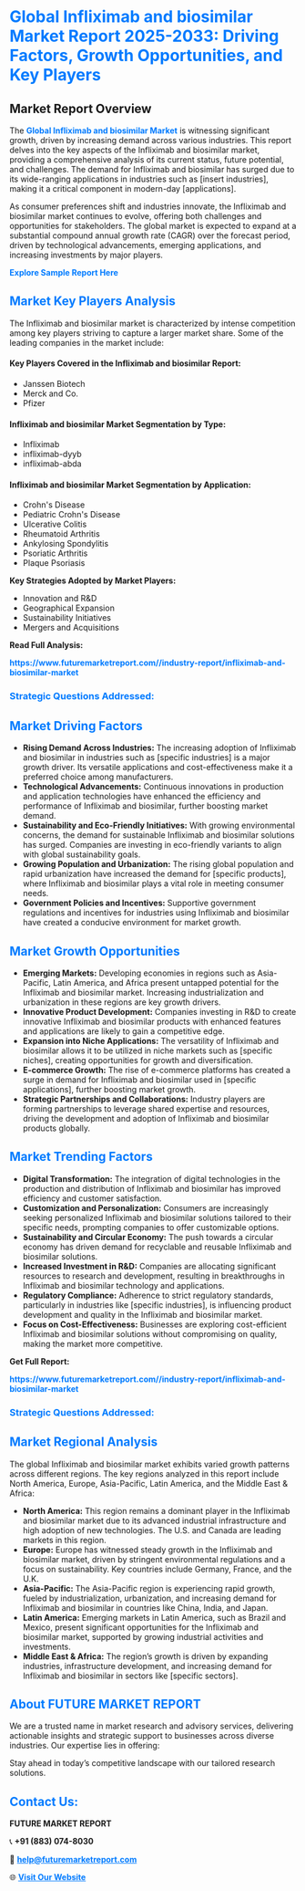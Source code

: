 <h1 style="color: #007BFF;">Global Infliximab and biosimilar Market Report 2025-2033: Driving Factors, Growth Opportunities, and Key Players</h1>

<section id="overview">
<h2>Market Report Overview</h2>
<p>The <a href="https://www.futuremarketreport.com//industry-report/infliximab-and-biosimilar-market" style="color: #007BFF; text-decoration: none;"><strong>Global Infliximab and biosimilar Market</strong></a> is witnessing significant growth, driven by increasing demand across various industries. This report delves into the key aspects of the Infliximab and biosimilar market, providing a comprehensive analysis of its current status, future potential, and challenges. The demand for Infliximab and biosimilar has surged due to its wide-ranging applications in industries such as [insert industries], making it a critical component in modern-day [applications].</p>
<p>As consumer preferences shift and industries innovate, the Infliximab and biosimilar market continues to evolve, offering both challenges and opportunities for stakeholders. The global market is expected to expand at a substantial compound annual growth rate (CAGR) over the forecast period, driven by technological advancements, emerging applications, and increasing investments by major players.</p>
</section>

<section id="overview">
<p><a href="https://www.futuremarketreport.com//request-sample/reportId=92549" style="color: #007BFF; text-decoration: none;"><strong>Explore Sample Report Here</strong></a></p>
</section>

<section id="key-players">
<h2 style="color: #007BFF;">Market Key Players Analysis</h2>
<p>The Infliximab and biosimilar market is characterized by intense competition among key players striving to capture a larger market share. Some of the leading companies in the market include:</p>
<h4>Key Players Covered in the Infliximab and biosimilar Report:</h4>
<ul><li>Janssen Biotech</li><li>Merck and Co.</li><li>Pfizer</li></ul>
<h4>Infliximab and biosimilar Market Segmentation by Type:</h4>
<ul><li>Infliximab</li><li>infliximab-dyyb</li><li>infliximab-abda</li></ul>

<h4>Infliximab and biosimilar Market Segmentation by Application:</h4>
<ul><li>Crohn&#039;s Disease</li><li>Pediatric Crohn&#039;s Disease</li><li>Ulcerative Colitis</li><li>Rheumatoid Arthritis</li><li>Ankylosing Spondylitis</li><li>Psoriatic Arthritis</li><li>Plaque Psoriasis</li></ul>
<p><strong>Key Strategies Adopted by Market Players:</strong></p>
<ul>
<li>Innovation and R&D</li>
<li>Geographical Expansion</li>
<li>Sustainability Initiatives</li>
<li>Mergers and Acquisitions</li>
</ul>
</section>

<section>
<p><strong>Read Full Analysis: </strong></p><a href="https://www.futuremarketreport.com//industry-report/infliximab-and-biosimilar-market" style="color: #007BFF; text-decoration: none;"><strong>https://www.futuremarketreport.com//industry-report/infliximab-and-biosimilar-market</strong></a>
<h3 style="color: #007BFF;">Strategic Questions Addressed:</h3>
</section>

<section id="driving-factors">
<h2 style="color: #007BFF;">Market Driving Factors</h2>
<ul>
<li><strong>Rising Demand Across Industries:</strong> The increasing adoption of Infliximab and biosimilar in industries such as [specific industries] is a major growth driver. Its versatile applications and cost-effectiveness make it a preferred choice among manufacturers.</li>
<li><strong>Technological Advancements:</strong> Continuous innovations in production and application technologies have enhanced the efficiency and performance of Infliximab and biosimilar, further boosting market demand.</li>
<li><strong>Sustainability and Eco-Friendly Initiatives:</strong> With growing environmental concerns, the demand for sustainable Infliximab and biosimilar solutions has surged. Companies are investing in eco-friendly variants to align with global sustainability goals.</li>
<li><strong>Growing Population and Urbanization:</strong> The rising global population and rapid urbanization have increased the demand for [specific products], where Infliximab and biosimilar plays a vital role in meeting consumer needs.</li>
<li><strong>Government Policies and Incentives:</strong> Supportive government regulations and incentives for industries using Infliximab and biosimilar have created a conducive environment for market growth.</li>
</ul>
</section>

<section id="growth-opportunities">
<h2 style="color: #007BFF;">Market Growth Opportunities</h2>
<ul>
<li><strong>Emerging Markets:</strong> Developing economies in regions such as Asia-Pacific, Latin America, and Africa present untapped potential for the Infliximab and biosimilar market. Increasing industrialization and urbanization in these regions are key growth drivers.</li>
<li><strong>Innovative Product Development:</strong> Companies investing in R&D to create innovative Infliximab and biosimilar products with enhanced features and applications are likely to gain a competitive edge.</li>
<li><strong>Expansion into Niche Applications:</strong> The versatility of Infliximab and biosimilar allows it to be utilized in niche markets such as [specific niches], creating opportunities for growth and diversification.</li>
<li><strong>E-commerce Growth:</strong> The rise of e-commerce platforms has created a surge in demand for Infliximab and biosimilar used in [specific applications], further boosting market growth.</li>
<li><strong>Strategic Partnerships and Collaborations:</strong> Industry players are forming partnerships to leverage shared expertise and resources, driving the development and adoption of Infliximab and biosimilar products globally.</li>
</ul>
</section>

<section id="trending-factors">
<h2 style="color: #007BFF;">Market Trending Factors</h2>
<ul>
<li><strong>Digital Transformation:</strong> The integration of digital technologies in the production and distribution of Infliximab and biosimilar has improved efficiency and customer satisfaction.</li>
<li><strong>Customization and Personalization:</strong> Consumers are increasingly seeking personalized Infliximab and biosimilar solutions tailored to their specific needs, prompting companies to offer customizable options.</li>
<li><strong>Sustainability and Circular Economy:</strong> The push towards a circular economy has driven demand for recyclable and reusable Infliximab and biosimilar solutions.</li>
<li><strong>Increased Investment in R&D:</strong> Companies are allocating significant resources to research and development, resulting in breakthroughs in Infliximab and biosimilar technology and applications.</li>
<li><strong>Regulatory Compliance:</strong> Adherence to strict regulatory standards, particularly in industries like [specific industries], is influencing product development and quality in the Infliximab and biosimilar market.</li>
<li><strong>Focus on Cost-Effectiveness:</strong> Businesses are exploring cost-efficient Infliximab and biosimilar solutions without compromising on quality, making the market more competitive.</li>
</ul>
</section>

<section>
<p><strong>Get Full Report: </strong></p><a href="https://www.futuremarketreport.com//industry-report/infliximab-and-biosimilar-market" style="color: #007BFF; text-decoration: none;"><strong>https://www.futuremarketreport.com//industry-report/infliximab-and-biosimilar-market</strong></a>
<h3 style="color: #007BFF;">Strategic Questions Addressed:</h3>
</section>


<section id="regional-analysis">
<h2 style="color: #007BFF;">Market Regional Analysis</h2>
<p>The global Infliximab and biosimilar market exhibits varied growth patterns across different regions. The key regions analyzed in this report include North America, Europe, Asia-Pacific, Latin America, and the Middle East & Africa:</p>
<ul>
<li><strong>North America:</strong> This region remains a dominant player in the Infliximab and biosimilar market due to its advanced industrial infrastructure and high adoption of new technologies. The U.S. and Canada are leading markets in this region.</li>
<li><strong>Europe:</strong> Europe has witnessed steady growth in the Infliximab and biosimilar market, driven by stringent environmental regulations and a focus on sustainability. Key countries include Germany, France, and the U.K.</li>
<li><strong>Asia-Pacific:</strong> The Asia-Pacific region is experiencing rapid growth, fueled by industrialization, urbanization, and increasing demand for Infliximab and biosimilar in countries like China, India, and Japan.</li>
<li><strong>Latin America:</strong> Emerging markets in Latin America, such as Brazil and Mexico, present significant opportunities for the Infliximab and biosimilar market, supported by growing industrial activities and investments.</li>
<li><strong>Middle East & Africa:</strong> The region’s growth is driven by expanding industries, infrastructure development, and increasing demand for Infliximab and biosimilar in sectors like [specific sectors].</li>
</ul>
</section>

<footer>
<h2 style="color: #007BFF;">About FUTURE MARKET REPORT</h2>
<p>We are a trusted name in market research and advisory services, delivering actionable insights and strategic support to businesses across diverse industries. Our expertise lies in offering:</p>

<p>Stay ahead in today’s competitive landscape with our tailored research solutions.</p>

<h2 style="color: #007BFF;">Contact Us:</h2>
<p><strong>FUTURE MARKET REPORT</strong></p>
<p>📞 <strong>+91 (883) 074-8030</strong></p>
<p>📧 <strong><a href="mailto:help@futuremarketreport.com" style="color: #007BFF;">help@futuremarketreport.com</a></strong></p>
<p>🌐 <strong><a href="https://www.futuremarketreport.com/" style="color: #007BFF;">Visit Our Website</a></strong></p>
</footer>